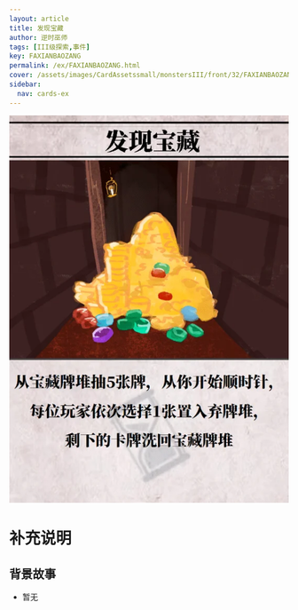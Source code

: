 ```yaml
---
layout: article
title: 发现宝藏
author: 逆时巫师
tags: [III级探索,事件]
key: FAXIANBAOZANG
permalink: /ex/FAXIANBAOZANG.html
cover: /assets/images/CardAssetssmall/monstersIII/front/32/FAXIANBAOZANG.webp
sidebar:
  nav: cards-ex
---
```

![](/assets/images/CardAssets/monstersIII/front/32/FAXIANBAOZANG.webp)

# 补充说明



## 背景故事
* 暂无